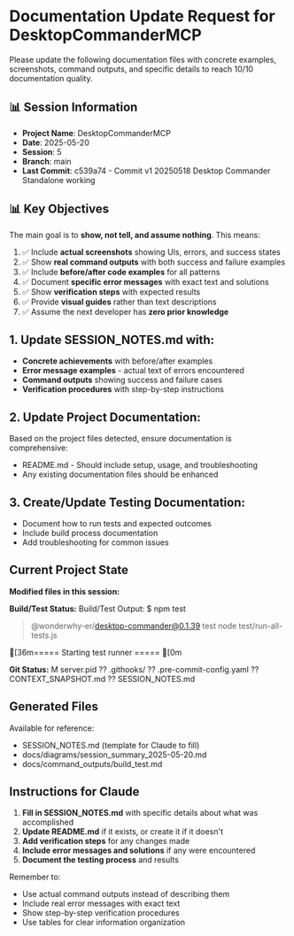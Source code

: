 # Documentation Update Request for DesktopCommanderMCP

Please update the following documentation files with concrete examples, screenshots, command outputs, and specific details to reach 10/10 documentation quality.

## 📊 Session Information

- **Project Name**: DesktopCommanderMCP
- **Date**: 2025-05-20
- **Session**: 5
- **Branch**: main
- **Last Commit**: c539a74 - Commit v1 20250518 Desktop Commander Standalone working

## 📊 Key Objectives

The main goal is to **show, not tell, and assume nothing**. This means:

1. ✅ Include **actual screenshots** showing UIs, errors, and success states
2. ✅ Show **real command outputs** with both success and failure examples
3. ✅ Include **before/after code examples** for all patterns
4. ✅ Document **specific error messages** with exact text and solutions
5. ✅ Show **verification steps** with expected results
6. ✅ Provide **visual guides** rather than text descriptions
7. ✅ Assume the next developer has **zero prior knowledge**

## 1. Update SESSION_NOTES.md with:

- **Concrete achievements** with before/after examples
- **Error message examples** - actual text of errors encountered
- **Command outputs** showing success and failure cases
- **Verification procedures** with step-by-step instructions

## 2. Update Project Documentation:

Based on the project files detected, ensure documentation is comprehensive:
- README.md - Should include setup, usage, and troubleshooting
- Any existing documentation files should be enhanced

## 3. Create/Update Testing Documentation:

- Document how to run tests and expected outcomes
- Include build process documentation
- Add troubleshooting for common issues

## Current Project State

**Modified files in this session:**


**Build/Test Status:**
Build/Test Output:
$ npm test

> @wonderwhy-er/desktop-commander@0.1.39 test
> node test/run-all-tests.js

[36m===== Starting test runner =====
[0m

**Git Status:**
 M server.pid
?? .githooks/
?? .pre-commit-config.yaml
?? CONTEXT_SNAPSHOT.md
?? SESSION_NOTES.md

## Generated Files

Available for reference:
- SESSION_NOTES.md (template for Claude to fill)
- docs/diagrams/session_summary_2025-05-20.md
- docs/command_outputs/build_test.md

## Instructions for Claude

1. **Fill in SESSION_NOTES.md** with specific details about what was accomplished
2. **Update README.md** if it exists, or create it if it doesn't
3. **Add verification steps** for any changes made
4. **Include error messages and solutions** if any were encountered
5. **Document the testing process** and results

Remember to:
- Use actual command outputs instead of describing them
- Include real error messages with exact text
- Show step-by-step verification procedures
- Use tables for clear information organization
